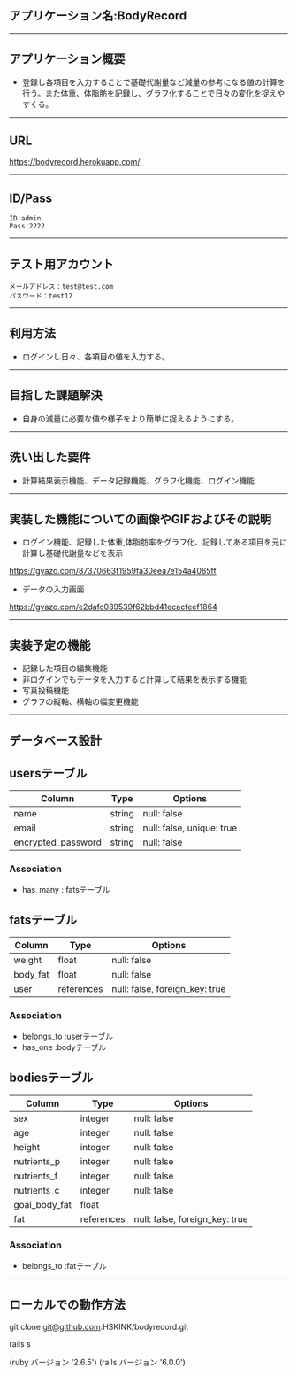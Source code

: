 ## アプリケーション名:BodyRecord
---
## アプリケーション概要
- 登録し各項目を入力することで基礎代謝量など減量の参考になる値の計算を行う。また体重、体脂肪を記録し、グラフ化することで日々の変化を捉えやすくる。
---
## URL
  https://bodyrecord.herokuapp.com/

---
## ID/Pass
    ID:admin  
    Pass:2222
---
## テスト用アカウント
    メールアドレス：test@test.com
    パスワード：test12
---
## 利用方法
- ログインし日々、各項目の値を入力する。
---
## 目指した課題解決
- 自身の減量に必要な値や様子をより簡単に捉えるようにする。
---
## 洗い出した要件
- 計算結果表示機能、データ記録機能、グラフ化機能、ログイン機能
---
## 実装した機能についての画像やGIFおよびその説明
- ログイン機能、記録した体重,体脂肪率をグラフ化、記録してある項目を元に計算し基礎代謝量などを表示 

https://gyazo.com/87370663f1959fa30eea7e154a4065ff
- データの入力画面 

https://gyazo.com/e2dafc089539f62bbd41ecacfeef1864

---
## 実装予定の機能
- 記録した項目の編集機能
- 非ログインでもデータを入力すると計算して結果を表示する機能
- 写真投稿機能
- グラフの縦軸、横軸の幅変更機能
---
## データベース設計
	
## usersテーブル

|Column             |Type   |Options                   |
|-------------------|-------|--------------------------|
|name               |string |null: false               |
|email              |string |null: false, unique: true |
|encrypted_password |string |null: false               |

### Association
- has_many : fatsテーブル


## fatsテーブル

|Column   |Type       |Options                        |
|---------|-----------|-------------------------------|
|weight   |float      |null: false                    |
|body_fat |float      |null: false                    |
|user     |references |null: false, foreign_key: true |

### Association
- belongs_to :userテーブル
- has_one :bodyテーブル


## bodiesテーブル

|Column        |Type       |Options                        |
|--------------|-----------|-------------------------------|
|sex           |integer    |null: false                    |
|age           |integer    |null: false                    |
|height        |integer    |null: false                    |
|nutrients_p   |integer    |null: false                    |
|nutrients_f   |integer    |null: false                    |
|nutrients_c   |integer    |null: false                    |
|goal_body_fat |float      |                               |
|fat           |references |null: false, foreign_key: true |

### Association
- belongs_to :fatテーブル
---
## ローカルでの動作方法
git clone git@github.com:HSKINK/bodyrecord.git

rails s

(ruby バージョン '2.6.5') (rails バージョン '6.0.0')

